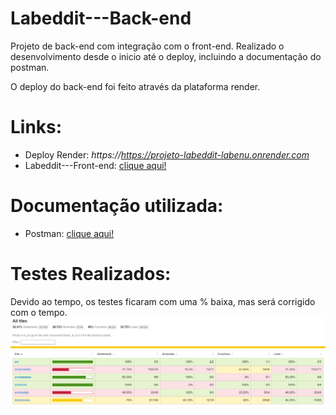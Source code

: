 # Labeddit---Back-end

Projeto de back-end com integração com o front-end.
Realizado o desenvolvimento desde o inicio até o deploy, incluindo a documentação do postman.

O deploy do back-end foi feito através da plataforma render.

# Links:

- Deploy Render: *https://https://projeto-labeddit-labenu.onrender.com*
- Labeddit---Front-end: [clique aqui!](https://github.com/Mascariep/Labeddit---Front-end)

# Documentação utilizada:

- Postman: [clique aqui!](https://documenter.getpostman.com/view/24460686/2s93JzKfZR)

# Testes Realizados:

Devido ao tempo, os testes ficaram com uma % baixa, mas será corrigido com o tempo.
![Preview](./img/coverage.png)